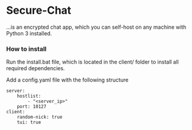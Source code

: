 # Secure-Chat

...is an encrypted chat app, which you can self-host on any machine with Python 3 installed.

### How to install

Run the install.bat file, which is located in the client/ folder to install all required dependencies.

Add a config.yaml file with the following structure

```
server:
    hostlist:
        - "<server_ip>"
    port: 10127
client:
    random-nick: true
    tui: true
```
